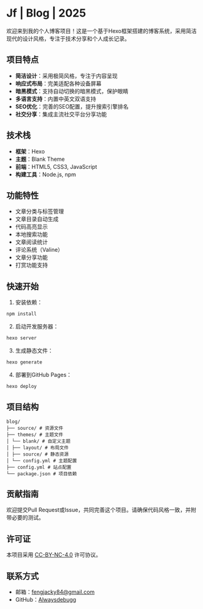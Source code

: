 # Jf | Blog | 2025

欢迎来到我的个人博客项目！这是一个基于Hexo框架搭建的博客系统，采用简洁现代的设计风格，专注于技术分享和个人成长记录。

## 项目特点

- **简洁设计**：采用极简风格，专注于内容呈现
- **响应式布局**：完美适配各种设备屏幕
- **暗黑模式**：支持自动切换的暗黑模式，保护眼睛
- **多语言支持**：内置中英文双语支持
- **SEO优化**：完善的SEO配置，提升搜索引擎排名
- **社交分享**：集成主流社交平台分享功能

## 技术栈

- **框架**：Hexo
- **主题**：Blank Theme
- **前端**：HTML5, CSS3, JavaScript
- **构建工具**：Node.js, npm

## 功能特性

- 文章分类与标签管理
- 文章目录自动生成
- 代码高亮显示
- 本地搜索功能
- 文章阅读统计
- 评论系统（Valine）
- 文章分享功能
- 打赏功能支持

## 快速开始

1. 安装依赖：
```bash
npm install
```

2. 启动开发服务器：
```bash
hexo server
```

3. 生成静态文件：
```bash
hexo generate
```

4. 部署到GitHub Pages：
```bash
hexo deploy
```

## 项目结构

```
blog/
├── source/ # 资源文件
├── themes/ # 主题文件
│ └── blank/ # 自定义主题
│ ├── layout/ # 布局文件
│ ├── source/ # 静态资源
│ └── config.yml # 主题配置
├── config.yml # 站点配置
└── package.json # 项目依赖
```

## 贡献指南

欢迎提交Pull Request或Issue，共同完善这个项目。请确保代码风格一致，并附带必要的测试。

## 许可证

本项目采用 [CC-BY-NC-4.0](http://creativecommons.org/licenses/by-nc/4.0/) 许可协议。

## 联系方式

- 邮箱：fengjacky84@gmail.com
- GitHub：[Alwaysdebugg](https://github.com/Alwaysdebugg)


